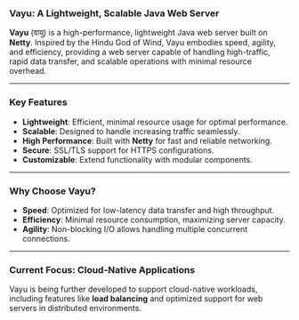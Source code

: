 ### **Vayu: A Lightweight, Scalable Java Web Server**

**Vayu** (वायु) is a high-performance, lightweight Java web server built on **Netty**. Inspired by the Hindu God of Wind, Vayu embodies speed, agility, and efficiency, providing a web server capable of handling high-traffic, rapid data transfer, and scalable operations with minimal resource overhead.

---

### **Key Features**
- **Lightweight**: Efficient, minimal resource usage for optimal performance.
- **Scalable**: Designed to handle increasing traffic seamlessly.
- **High Performance**: Built with **Netty** for fast and reliable networking.
- **Secure**: SSL/TLS support for HTTPS configurations.
- **Customizable**: Extend functionality with modular components.

---

### **Why Choose Vayu?**
- **Speed**: Optimized for low-latency data transfer and high throughput.
- **Efficiency**: Minimal resource consumption, maximizing server capacity.
- **Agility**: Non-blocking I/O allows handling multiple concurrent connections.

---

### **Current Focus: Cloud-Native Applications**
Vayu is being further developed to support cloud-native workloads, including features like **load balancing** and optimized support for web servers in distributed environments.
